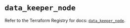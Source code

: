 # `data_keeper_node`

Refer to the Terraform Registry for docs: [`data_keeper_node`](https://registry.terraform.io/providers/keeper-security/keeper/1.2.0/docs/data-sources/node).
